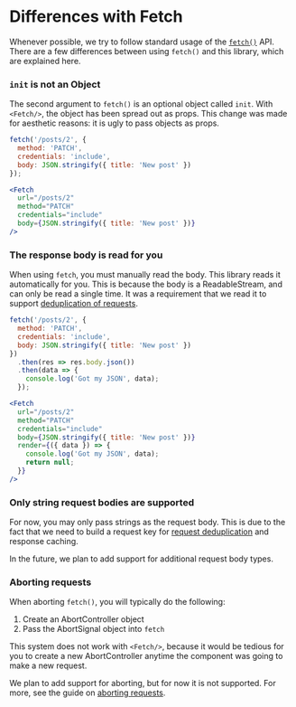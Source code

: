# Differences with Fetch

Whenever possible, we try to follow standard usage of the
[`fetch()`](https://developer.mozilla.org/en-US/docs/Web/API/WindowOrWorkerGlobalScope/fetch)
API. There are a few differences between using `fetch()` and this
library, which are explained here.

### `init` is not an Object

The second argument to `fetch()` is an optional object called `init`. With
`<Fetch/>`, the object has been spread out as props. This change was made
for aesthetic reasons: it is ugly to pass objects as props.

```js
fetch('/posts/2', {
  method: 'PATCH',
  credentials: 'include',
  body: JSON.stringify({ title: 'New post' })
});
```

```jsx
<Fetch
  url="/posts/2"
  method="PATCH"
  credentials="include"
  body={JSON.stringify({ title: 'New post' })}
/>
```

### The response body is read for you

When using `fetch`, you must manually read the body. This
library reads it automatically for you. This is because the body
is a ReadableStream, and can only be read a single time. It was
a requirement that we read it to support
[deduplication of requests](./request-deduplication.md).

```js
fetch('/posts/2', {
  method: 'PATCH',
  credentials: 'include',
  body: JSON.stringify({ title: 'New post' })
})
  .then(res => res.body.json())
  .then(data => {
    console.log('Got my JSON', data);
  });
```

```jsx
<Fetch
  url="/posts/2"
  method="PATCH"
  credentials="include"
  body={JSON.stringify({ title: 'New post' })}
  render={({ data }) => {
    console.log('Got my JSON', data);
    return null;
  }}
/>
```

### Only string request bodies are supported

For now, you may only pass strings as the request body. This is
due to the fact that we need to build a request key for
[request deduplication](./request-deduplication.md) and
response caching.

In the future, we plan to add support for additional request body types.

### Aborting requests

When aborting `fetch()`, you will typically do the following:

1. Create an AbortController object
2. Pass the AbortSignal object into `fetch`

This system does not work with `<Fetch/>`, because it would be tedious
for you to create a new AbortController anytime the component was going
to make a new request.

We plan to add support for aborting, but for now it is not supported. For
more, see the guide on [aborting requests](./aborting.md).
